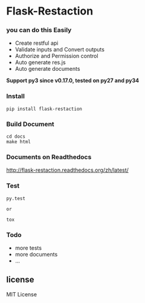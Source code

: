 # Flask-Restaction

### you can do this Easily

- Create restful api 
- Validate inputs and Convert outputs
- Authorize and Permission control
- Auto generate res.js
- Auto generate documents

**Support py3 since v0.17.0, tested on py27 and py34**

### Install
    
    pip install flask-restaction


### Build Document

    cd docs
    make html

### Documents on Readthedocs

http://flask-restaction.readthedocs.org/zh/latest/

### Test

    py.test

    or

    tox

### Todo

- more tests
- more documents
- ...

## license 

MIT License